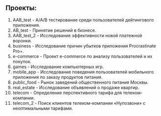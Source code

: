## Проекты:
1. AAB_test - A/A/B тестирование среди пользователей дейтингового приложения.
2. AB_test - Принятие решений в бизнесе.
3. AAB_test_2 - Исследование эффективности новой платежной воронки.
4. business - Исследование причин убытков приложения Procrastinate Pro+.
5. e-commerce - Проект e-commerce по анализу пользователей и их покупок.
6. games - Исследование компьютерных игр.
7. mobile_app - Исследование поведения пользователей мобильного приложения по заказу продуктов питания.
8. public_food - Рынок заведений общественного питания Москвы.
9. real_estate - Исследование объявлений о продаже квартир.
10. telecom - Определение перспективного тарифа для телеком-компании.
11. telecom_2 - Поиск клиентов телеком-компании «Нупозвони» с неоптимальными тарифами.
